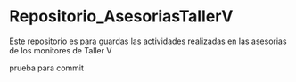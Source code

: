 # Repositorio_AsesoriasTallerV
Este repositorio es para guardas las actividades realizadas en las asesorias de los monitores de Taller V 

prueba para commit 
